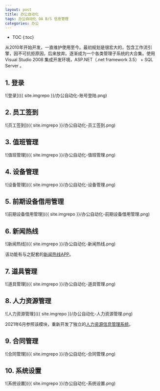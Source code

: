 ```yaml
---
layout: post
title: 办公自动化
tags: 办公自动化 OA B/S 信息管理
categories: 办公
---
```


* TOC
{:toc}

从2010年开始开发，一直维护使用至今。最初规划是很宏大的，包含工作流引擎，因不可抗拒原因，后来放弃。逐渐成为一个各类管理子系统的大合集。使用 Visual Studio 2008 集成开发环境，ASP.NET（.net framework 3.5） + SQL Server 。

## 1. 登录

![登录]({{ site.imgrepo }}/办公自动化-账号登陆.png)

## 2. 员工签到

![员工签到]({{ site.imgrepo }}/办公自动化-员工签到.png)

## 3. 值班管理

![值班管理]({{ site.imgrepo }}/办公自动化-值班管理.png)

## 4. 设备管理

![设备管理]({{ site.imgrepo }}/办公自动化-设备管理.png)

## 5. 前期设备借用管理

![前期设备借用管理]({{ site.imgrepo }}/办公自动化-前期设备借用管理.png)

## 6. 新闻热线

![新闻热线]({{ site.imgrepo }}/办公自动化-新闻热线.png)

该功能有与之配套的[新闻热线APP](/办公/news-clues/)。

## 7. 道具管理

![道具管理]({{ site.imgrepo }}/办公自动化-道具管理.png)

## 8. 人力资源管理

![人力资源管理]({{ site.imgrepo }}/办公自动化-人力资源管理.png)

2021年6月参照该模块，重新开发了独立的[人力资源信息管理系统](/办公/staff-manage/)。

## 9. 合同管理

![合同管理]({{ site.imgrepo }}/办公自动化-合同管理.png)

## 10. 系统设置

![系统设置]({{ site.imgrepo }}/办公自动化-系统设置.png)